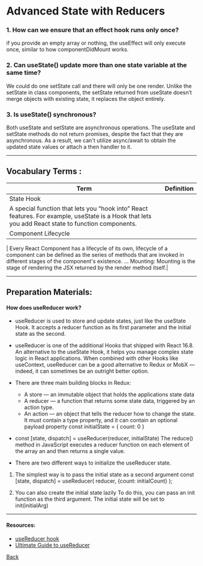 # Advanced State with Reducers

### 1. How can we ensure that an effect hook runs only once?
if you provide an empty array or nothing, the useEffect will only execute once, similar to how componentDidMount works.

### 2. Can useState() update more than one state variable at the same time?
We could do one setState call and there will only be one render. Unlike the setState in class components, the setState returned from useState doesn’t merge objects with existing state, it replaces the object entirely.

### 3. Is useState() synchronous?
Both useState and setState are asynchronous operations. The useState and setState methods do not return promises, despite the fact that they are asynchronous. As a result, we can't utilize async/await to obtain the updated state values or attach a then handler to it.

*** 
##  Vocabulary Terms :

| Term      | Definition                                                                                                 |
| --------- | ---------------------------------------------------------------------------------------------------------------|
| State Hook
|A special function that lets you “hook into” React features. For example, useState is a Hook that lets you add React state to function components.|
| Component Lifecycle


|  Every React Component has a lifecycle of its own, lifecycle of a component can be defined as the series of methods that are invoked in different stages of the component's existence. ... Mounting: Mounting is the stage of rendering the JSX returned by the render method itself.|
*** 
## Preparation Materials: 
#### How does useReducer work? 
* useReducer is used to store and update states, just like the useState Hook. It accepts a reducer function as its first parameter and the initial state as the second.

* useReducer is one of the additional Hooks that shipped with React 16.8. An alternative to the useState Hook, it helps you manage complex state logic in React applications. When combined with other Hooks like useContext, useReducer can be a good alternative to Redux or MobX — indeed, it can sometimes be an outright better option.

* There are three main building blocks in Redux:
   * A store — an immutable object that holds the applications state data
   * A reducer — a function that returns some state data, triggered by an action type.
   * An action — an object that tells the reducer how to change the state. It must contain a type property, and it can contain an optional payload property
const initialState = { count: 0 }

* const [state, dispatch] = useReducer(reducer, initialState)
The reduce() method in JavaScript executes a reducer function on each element of the array an and then returns a single value.

* There are two different ways to initialize the useReducer state.

 1. The simplest way is to pass the initial state as a second argument
  const [state, dispatch] = useReducer(
    reducer,
    {count: initialCount}
  );

2. You can also create the initial state lazily
To do this, you can pass an init function as the third argument. The initial state will be set to init(initialArg)
***
#### Resources: 

* [useReducer hook](https://reactjs.org/docs/hooks-reference.html#usereducer)
* [Ultimate Guide to useReducer](https://blog.logrocket.com/guide-to-react-usereducer-hook/)



[Back](https://github.com/En-ZUH/Reading-notes/tree/main/401)